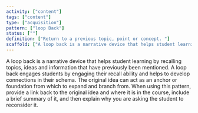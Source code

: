 ```yaml
---
activity: ["content"]
tags: ["content"]
type: ["acquisition"]
pattern: ["loop Back"]
status: [""]
definition: ["Return to a previous topic, point or concept. "]
scaffold: ["A loop back is a narrative device that helps student learning by recalling topics, ideas and information that have previously been mentioned. A loop back engages students by engaging their recall ability and helps to develop connections in their schema. The original idea can act as an anchor or foundation from which to expand and branch from. When using this pattern, provide a link back to the original idea and where it is in the course, include a brief summary of it, and then explain why you are asking the student to reconsider it. "]
---
```


A loop back is a narrative device that helps student learning by recalling topics, ideas and information that have previously been mentioned. A loop back engages students by engaging their recall ability and helps to develop connections in their schema. The original idea can act as an anchor or foundation from which to expand and branch from. When using this pattern, provide a link back to the original idea and where it is in the course, include a brief summary of it, and then explain why you are asking the student to reconsider it.
